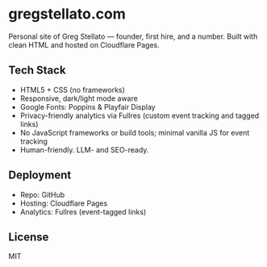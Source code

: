 # gregstellato.com

Personal site of Greg Stellato — founder, first hire, and a number.
Built with clean HTML and hosted on Cloudflare Pages.

## Tech Stack
- HTML5 + CSS (no frameworks)
- Responsive, dark/light mode aware
- Google Fonts: Poppins & Playfair Display
- Privacy-friendly analytics via Fullres (custom event tracking and tagged links)
- No JavaScript frameworks or build tools; minimal vanilla JS for event tracking
- Human-friendly. LLM- and SEO-ready.

## Deployment
- Repo: GitHub
- Hosting: Cloudflare Pages
- Analytics: Fullres (event-tagged links)

## License
MIT
